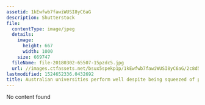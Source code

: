 ```yaml
---
assetid: 1kEwfwb7fawiWUSI8yC6aG
description: Shutterstock
file:
  contentType: image/jpeg
  details:
    image:
      height: 667
      width: 1000
    size: 669747
  fileName: file-20180302-65507-15pzdc5.jpg
  url: //images.ctfassets.net/bsux5spekp1p/1kEwfwb7fawiWUSI8yC6aG/2c8d57ac098b4ca49036c46ded810ebf/file-20180302-65507-15pzdc5.jpg
lastmodified: 1524652336.0432692
title: Australian universities perform well despite being squeezed of public funds.
---
```

No content found